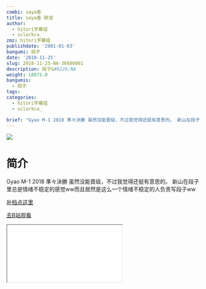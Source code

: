 ```yaml
---
combi: saya香
title: saya香 联谊
author:
  - hitori字幕组
  - sclarkca_
zmz: hitori字幕组
publishdate: '2001-01-03'
bangumi: 段子
date: '2018-11-25'
slug: 2018-11-25-NA-36686061
description: 段子&#8226;NA
weight: 18875.0
bangumis:
  - 段子
tags:
categories:
  - hitori字幕组
  - sclarkca_

brief: "Gyao M-1 2018 準々決勝 虽然没能晋级，不过我觉得还挺有意思的。 新山在段子里总是情绪不稳定的感觉ww而且居然是这么一个情绪不稳定的人负责写段子ww"
---
```

![](https://i.imgur.com/T1XFwId.jpg)
# 简介  
Gyao M-1 2018 準々決勝
虽然没能晋级，不过我觉得还挺有意思的。
新山在段子里总是情绪不稳定的感觉ww而且居然是这么一个情绪不稳定的人负责写段子ww


[补档点这里](/lost_found/190226-NA-m1/)

[去B站观看](https://www.bilibili.com/video/av36686061/)
<div class ="resp-container"><iframe class="testiframe" src="//player.bilibili.com/player.html?aid=36686061"", scrolling="no", allowfullscreen="true" > </iframe></div> 
